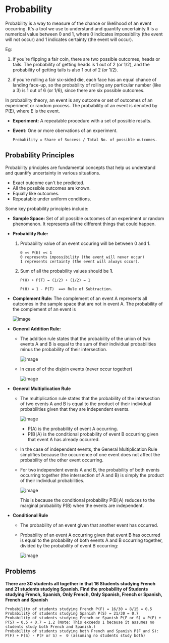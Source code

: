 # Probability 

Probability is a way to measure of the chance or likelihood of an event occurring. It's a tool we use to understand and quantify uncertainty.It is a numerical value between 0 and 1, where 0 indicates impossibility (the event will not occur) and 1 indicates certainty (the event will occur).

Eg:
1. if you're flipping a fair coin, there are two possible outcomes, heads or tails. The probability of getting heads is 1 out of 2 (or 1/2), and the probability of getting tails is also 1 out of 2 (or 1/2).

2. if you're rolling a fair six-sided die, each face has an equal chance of landing face-up, so the probability of rolling any particular number (like a 3) is 1 out of 6 (or 1/6), since there are six possible outcomes.
 
In probability theory, an event is any outcome or set of outcomes of an experiment or random process. The probability of an event is denoted by P(E), where E is the event.

- **Experiment:** A repeatable procedure with a set of possible results.
- **Event:** One or more obervations of an experiment.

  ```
  Probability = Share of Success / Total No. of possible outcomes.
  ```

## Probability Principles
Probability principles are fundamental concepts that help us understand and quantify uncertainty in various situations. 
  - Exact outcome can't be predicted.
  - All the possible outcomes are known.
  - Equally like outcomes.
  - Repeatable under uniform conditions.

Some key probability principles include:
- **Sample Space:** Set of all possible outcomes of an experiment or random phenomenon. It represents all the different things that could happen.
- **Probability Rule:**
  1. Probability value of an event occuring will be between 0 and 1.
      ```
      0 =< P(E) =< 1 
      0 represents impossibility (the event will never occur)
      1 represents certainty (the event will always occur). 
      ```
  2. Sum of all the probability values should be **1**.
      ```
      P(H) + P(T) = (1/2) + (1/2) = 1

      P(H) = 1 - P(T)  ==> Rule of Subtraction.
      ```
- **Complement Rule:** The complement of an event A represents all outcomes in the sample space that are not in event A.
  The probability of the complement of an event is

  ![image](https://github.com/sateeshfrnd/Statistics/assets/8160366/4a69c6b5-c613-445e-9dda-4f9f2ffdeaf0)

- **General Addition Rule:**
   - The addition rule states that the probability of the union of two events A and B is equal to the sum of their individual probabilities minus the probability of their intersection.

     ![image](https://github.com/sateeshfrnd/Statistics/assets/8160366/475c9c96-7e78-4692-baa2-c5f389b4d7de)

   - In case of of the disjoin events (never occur together)

     ![image](https://github.com/sateeshfrnd/Statistics/assets/8160366/01eeb282-d266-464c-8b5b-75807258c48b)

- **General Multiplication Rule**
     -  The multiplication rule states that the probability of the intersection of two events A and B is equal to the product of their individual probabilities given that they are independent events.

        ![image](https://github.com/sateeshfrnd/Statistics/assets/8160366/a526c044-2e22-4d1c-993c-cd35fba97c14)

        - P(A) is the probability of event A occurring.
        - P(B∣A) is the conditional probability of event B occurring given that event A has already occurred.

   - In the case of independent events, the General Multiplication Rule simplifies because the occurrence of one event does not affect the probability of the other event occurring.
   - For two independent events A and B, the probability of both events occurring together (the intersection of A and B) is simply the product of their individual probabilities.

        ![image](https://github.com/sateeshfrnd/Statistics/assets/8160366/23ae3aaf-24a7-4343-a4c0-7f88b9039e74)

     This is because the conditional probability P(B∣A) reduces to the marginal probability P(B) when the events are independent.
      
- **Conditional Rule**
    - The probability of an event given that another event has occurred.
    - Probability of an event A occurring given that event B has occurred is equal to the probability of both events A and B occurring together, divided by the probability of event B occurring:
 
      ![image](https://github.com/sateeshfrnd/Statistics/assets/8160366/3fd20711-0454-48d3-9c9c-234d4dc98467)

## Problems
**There are 30 students all together in that 16 Students studying French and 21 students studying Spanish. Find the probability of Students studying French, Spanish, Only French, Only Spanish, French or Spanish, French and Spanish**
```
Probability of students studying French P(F) = 16/30 = 8/15 = 0.5
Probability of students studying Spanish P(S) = 21/30 = 0.7
Probability of students studying French or Spanish P(F or S) = P(F) + P(S) = 0.5 + 0.7 = 1.2 (Note: This exceeds 1 because it assumes no students study both French and Spanish.)
Probability of students studying both French and Spanish P(F and S): P(F) + P(S) - P(F or S) =  0 (assuming no students study both)

```
